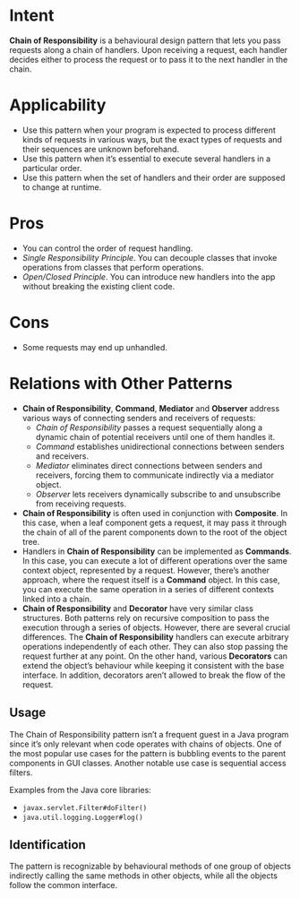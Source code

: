 # Intent
**Chain of Responsibility** is a behavioural design pattern that lets you pass requests along a chain
of handlers. Upon receiving a request, each handler decides either to process the request or to
pass it to the next handler in the chain.

# Applicability
* Use this pattern when your program is expected to process different kinds of requests in various ways, but the exact types of requests and their sequences are unknown beforehand.
* Use this pattern when it’s essential to execute several handlers in a particular order.
* Use this pattern when the set of handlers and their order are supposed to change at runtime.

# Pros
* You can control the order of request handling.
* _Single Responsibility Principle_. You can decouple classes that invoke operations from classes that perform operations.
* _Open/Closed Principle_. You can introduce new handlers into the app without breaking the existing client code.

# Cons
* Some requests may end up unhandled.

# Relations with Other Patterns
* **Chain of Responsibility**, **Command**, **Mediator** and **Observer** address various ways of connecting senders and receivers of requests:
  * *Chain of Responsibility* passes a request sequentially along a dynamic chain of potential receivers until one of them handles it.
  * *Command* establishes unidirectional connections between senders and receivers.
  * *Mediator* eliminates direct connections between senders and receivers, forcing them to communicate indirectly via a mediator object.
  * *Observer* lets receivers dynamically subscribe to and unsubscribe from receiving requests.
* **Chain of Responsibility** is often used in conjunction with **Composite**. In this case, when a leaf component gets a request, it may pass it through the chain of all of the parent components down to the root of the object tree.
* Handlers in **Chain of Responsibility** can be implemented as **Commands**. In this case, you can execute a lot of different operations over the same context object, represented by a request. However, there’s another approach, where the request itself is a **Command** object. In this case, you can execute the same operation in a series of different contexts linked into a chain.
* **Chain of Responsibility** and **Decorator** have very similar class structures. Both patterns rely on recursive composition to pass the execution through a series of objects. However, there are several crucial differences. The **Chain of Responsibility** handlers can execute arbitrary operations independently of each other. They can also stop passing the request further at any point. On the other hand, various **Decorators** can extend the object’s behaviour while keeping it consistent with the base interface. In addition, decorators aren’t allowed to break the flow of the request.


## Usage
The Chain of Responsibility pattern isn’t a frequent guest in a Java program since it’s only relevant when code operates with chains of objects.
One of the most popular use cases for the pattern is bubbling events to the parent components in GUI classes. Another notable use case is sequential access filters. 

Examples from the Java core libraries:
* `javax.servlet.Filter#doFilter()`
* `java.util.logging.Logger#log()`

## Identification
The pattern is recognizable by behavioural methods of one group of objects indirectly calling the same methods in other objects, while all the objects follow the common interface.


